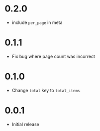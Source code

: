 # 0.2.0

- include `per_page` in meta

# 0.1.1

- Fix bug where page count was incorrect

# 0.1.0

- Change `total` key to `total_items`

# 0.0.1

- Initial release
